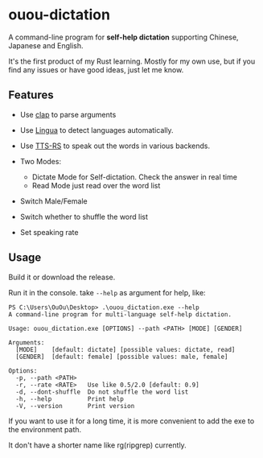 # ouou-dictation
A command-line program for **self-help dictation** supporting Chinese, Japanese and English.

It's the first product of my Rust learning. Mostly for my own use, but if you find any issues or have good ideas, just let me know.

## Features
* Use [clap](https://crates.io/crates/clap) to parse arguments

* Use [Lingua](https://crates.io/crates/lingua) to detect languages automatically.

* Use [TTS-RS](https://crates.io/crates/tts) to speak out the words in various backends.

* Two Modes:
  * Dictate Mode for Self-dictation. Check the answer in real time
  * Read Mode just read over the word list

* Switch Male/Female

* Switch whether to shuffle the word list

* Set speaking rate

## Usage
Build it or download the release.

Run it in the console. take `--help` as argument for help, like:
```
PS C:\Users\OuOu\Desktop> .\ouou_dictation.exe --help
A command-line program for multi-language self-help dictation.

Usage: ouou_dictation.exe [OPTIONS] --path <PATH> [MODE] [GENDER]

Arguments:
  [MODE]    [default: dictate] [possible values: dictate, read]
  [GENDER]  [default: female] [possible values: male, female]

Options:
  -p, --path <PATH>
  -r, --rate <RATE>   Use like 0.5/2.0 [default: 0.9]
  -d, --dont-shuffle  Do not shuffle the word list
  -h, --help          Print help
  -V, --version       Print version
```

If you want to use it for a long time, it is more convenient to add the exe to the environment path. 

It don't have a shorter name like rg(ripgrep) currently.
